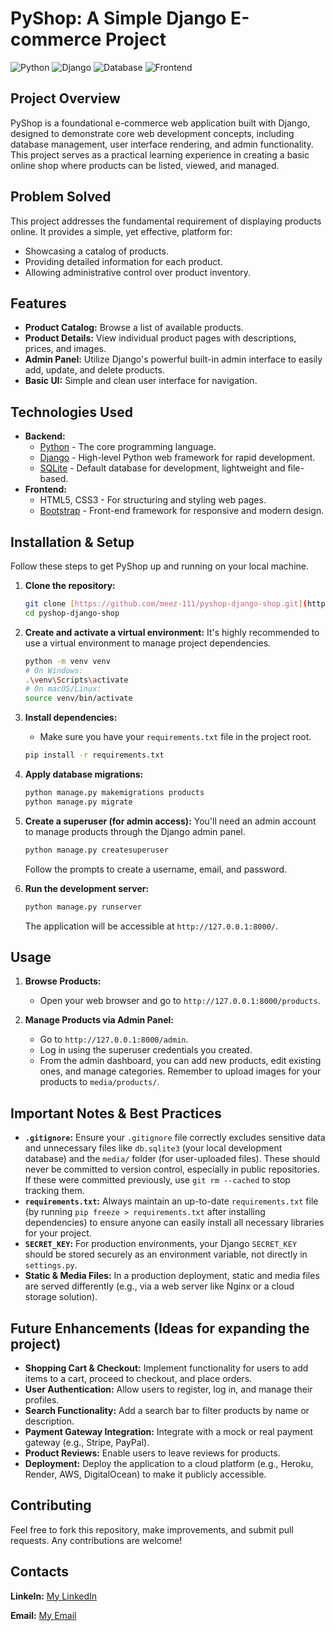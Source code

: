 # PyShop: A Simple Django E-commerce Project

![Python](https://img.shields.io/badge/Python-3.x-blue.svg)
![Django](https://img.shields.io/badge/Django-5.x-092E20?style=for-the-badge&logo=django)
![Database](https://img.shields.io/badge/Database-SQLite-07405E?style=for-the-badge&logo=sqlite)
![Frontend](https://img.shields.io/badge/Frontend-HTML%2FCSS%2FBootstrap-orange.svg)

## Project Overview

PyShop is a foundational e-commerce web application built with Django, designed to demonstrate core web development concepts, including database management, user interface rendering, and admin functionality. This project serves as a practical learning experience in creating a basic online shop where products can be listed, viewed, and managed.

## Problem Solved

This project addresses the fundamental requirement of displaying products online. It provides a simple, yet effective, platform for:
-   Showcasing a catalog of products.
-   Providing detailed information for each product.
-   Allowing administrative control over product inventory.

## Features

-   **Product Catalog:** Browse a list of available products.
-   **Product Details:** View individual product pages with descriptions, prices, and images.
-   **Admin Panel:** Utilize Django's powerful built-in admin interface to easily add, update, and delete products.
-   **Basic UI:** Simple and clean user interface for navigation.

## Technologies Used

* **Backend:**
    * [Python](https://www.python.org/) - The core programming language.
    * [Django](https://www.djangoproject.com/) - High-level Python web framework for rapid development.
    * [SQLite](https://www.sqlite.org/index.html) - Default database for development, lightweight and file-based.
* **Frontend:**
    * HTML5, CSS3 - For structuring and styling web pages.
    * [Bootstrap](https://getbootstrap.com/) - Front-end framework for responsive and modern design.

## Installation & Setup

Follow these steps to get PyShop up and running on your local machine.

1.  **Clone the repository:**
    ```bash
    git clone [https://github.com/meez-111/pyshop-django-shop.git](https://github.com/meez-111/pyshop-django-shop.git)
    cd pyshop-django-shop
    ```

2.  **Create and activate a virtual environment:**
    It's highly recommended to use a virtual environment to manage project dependencies.
    ```bash
    python -m venv venv
    # On Windows:
    .\venv\Scripts\activate
    # On macOS/Linux:
    source venv/bin/activate
    ```

3.  **Install dependencies:**
    * Make sure you have your `requirements.txt` file in the project root.
    ```bash
    pip install -r requirements.txt
    ```

4.  **Apply database migrations:**
    ```bash
    python manage.py makemigrations products
    python manage.py migrate
    ```

5.  **Create a superuser (for admin access):**
    You'll need an admin account to manage products through the Django admin panel.
    ```bash
    python manage.py createsuperuser
    ```
    Follow the prompts to create a username, email, and password.

6.  **Run the development server:**
    ```bash
    python manage.py runserver
    ```
    The application will be accessible at `http://127.0.0.1:8000/`.

## Usage

1.  **Browse Products:**
    * Open your web browser and go to `http://127.0.0.1:8000/products`.

2.  **Manage Products via Admin Panel:**
    * Go to `http://127.0.0.1:8000/admin`.
    * Log in using the superuser credentials you created.
    * From the admin dashboard, you can add new products, edit existing ones, and manage categories. Remember to upload images for your products to `media/products/`.

## Important Notes & Best Practices

* **`.gitignore`:** Ensure your `.gitignore` file correctly excludes sensitive data and unnecessary files like `db.sqlite3` (your local development database) and the `media/` folder (for user-uploaded files). These should never be committed to version control, especially in public repositories. If these were committed previously, use `git rm --cached` to stop tracking them.
* **`requirements.txt`:** Always maintain an up-to-date `requirements.txt` file (by running `pip freeze > requirements.txt` after installing dependencies) to ensure anyone can easily install all necessary libraries for your project.
* **`SECRET_KEY`:** For production environments, your Django `SECRET_KEY` should be stored securely as an environment variable, not directly in `settings.py`.
* **Static & Media Files:** In a production deployment, static and media files are served differently (e.g., via a web server like Nginx or a cloud storage solution).

## Future Enhancements (Ideas for expanding the project)

-   **Shopping Cart & Checkout:** Implement functionality for users to add items to a cart, proceed to checkout, and place orders.
-   **User Authentication:** Allow users to register, log in, and manage their profiles.
-   **Search Functionality:** Add a search bar to filter products by name or description.
-   **Payment Gateway Integration:** Integrate with a mock or real payment gateway (e.g., Stripe, PayPal).
-   **Product Reviews:** Enable users to leave reviews for products.
-   **Deployment:** Deploy the application to a cloud platform (e.g., Heroku, Render, AWS, DigitalOcean) to make it publicly accessible.

## Contributing

Feel free to fork this repository, make improvements, and submit pull requests. Any contributions are welcome!

## Contacts

**LinkeIn:** [My LinkedIn](https://www.linkedin.com/in/moaz-sabra-3a7565330/)

**Email:** [My Email](meez.sabra.111@gmail.com)